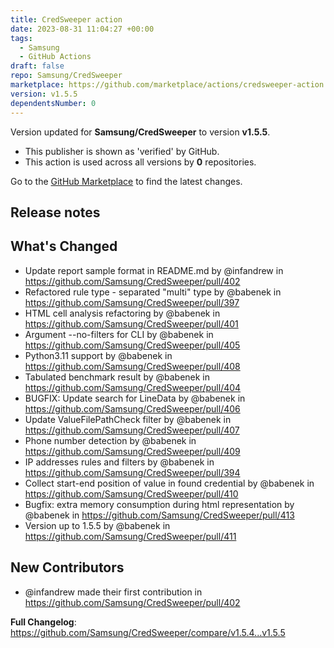 ```yaml
---
title: CredSweeper action
date: 2023-08-31 11:04:27 +00:00
tags:
  - Samsung
  - GitHub Actions
draft: false
repo: Samsung/CredSweeper
marketplace: https://github.com/marketplace/actions/credsweeper-action
version: v1.5.5
dependentsNumber: 0
---
```



Version updated for **Samsung/CredSweeper** to version **v1.5.5**.
- This publisher is shown as 'verified' by GitHub.
- This action is used across all versions by **0** repositories.

Go to the [GitHub Marketplace](https://github.com/marketplace/actions/credsweeper-action) to find the latest changes.

## Release notes

## What's Changed
* Update report sample format in README.md by @infandrew in https://github.com/Samsung/CredSweeper/pull/402
* Refactored rule type - separated "multi" type by @babenek in https://github.com/Samsung/CredSweeper/pull/397
* HTML cell analysis refactoring by @babenek in https://github.com/Samsung/CredSweeper/pull/401
* Argument --no-filters for CLI by @babenek in https://github.com/Samsung/CredSweeper/pull/405
* Python3.11 support by @babenek in https://github.com/Samsung/CredSweeper/pull/408
* Tabulated benchmark result by @babenek in https://github.com/Samsung/CredSweeper/pull/404
* BUGFIX: Update search for LineData by @babenek in https://github.com/Samsung/CredSweeper/pull/406
* Update ValueFilePathCheck filter by @babenek in https://github.com/Samsung/CredSweeper/pull/407
* Phone number detection by @babenek in https://github.com/Samsung/CredSweeper/pull/409
* IP addresses rules and filters by @babenek in https://github.com/Samsung/CredSweeper/pull/394
* Collect start-end position of value in found credential by @babenek in https://github.com/Samsung/CredSweeper/pull/410
* Bugfix: extra memory consumption during html representation by @babenek in https://github.com/Samsung/CredSweeper/pull/413
* Version up to 1.5.5 by @babenek in https://github.com/Samsung/CredSweeper/pull/411

## New Contributors
* @infandrew made their first contribution in https://github.com/Samsung/CredSweeper/pull/402

**Full Changelog**: https://github.com/Samsung/CredSweeper/compare/v1.5.4...v1.5.5
